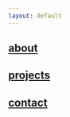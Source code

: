 ```yaml
---
layout: default
---
```


## [**<u>about</u>**](./about)

## [**<u>projects</u>**](./projects)

## [**<u>contact</u>**](./contact)
